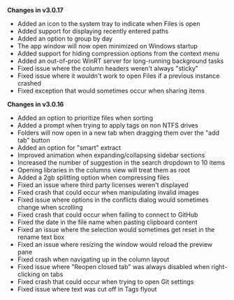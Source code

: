 **Changes in v3.0.17**

- Added an icon to the system tray to indicate when Files is open
- Added support for displaying recently entered paths
- Added an option to group by day
- The app window will now open minimized on Windows startup
- Added support for hiding compression options from the context menu
- Added an out-of-proc WinRT server for long-running background tasks
- Fixed issue where the column headers weren't always "sticky"
- Fixed issue where it wouldn't work to open Files if a previous instance crashed
- Fixed exception that would sometimes occur when sharing items

**Changes in v3.0.16**

- Added an option to prioritize files when sorting
- Added a prompt when trying to apply tags on non NTFS drives
- Folders will now open in a new tab when dragging them over the "add tab" button
- Added an option for "smart" extract
- Improved animation when expanding/collapsing sidebar sections
- Increased the number of suggestion in the search dropdown to 10 items
- Opening libraries in the columns view will treat them as root
- Added a 2gb splitting option when compressing files
- Fixed an issue where third party licenses weren't displayed
- Fixed crash that could occur when manipulating invalid images
- Fixed issue where options in the conflicts dialog would sometimes change when scrolling
- Fixed crash that could occur when failing to connect to GitHub
- Fixed the date in the file name when pasting clipboard content
- Fixed an issue where the selection would sometimes get reset in the rename text box
- Fixed an issue where resizing the window would reload the preview pane
- Fixed crash when navigating up in the column layout
- Fixed issue where "Reopen closed tab" was always disabled when right-clicking on tabs
- Fixed crash that could occur when trying to open Git settings
- Fixed issue where text was cut off in Tags flyout
